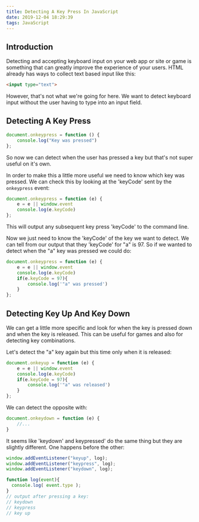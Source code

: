 ```yaml
---
title: Detecting A Key Press In JavaScript
date: 2019-12-04 18:29:39
tags: JavaScript
---
```

## Introduction
Detecting and accepting keyboard input on your web app or site or game is something that can greatly improve the experience of your users. HTML already has ways to collect text based input like this:
```html
<input type="text">
```
However, that's not what we're going for here. We want to detect keyboard input without the user having to type into an input field. 

## Detecting A Key Press
```js
document.onkeypress = function () {
    console.log("Key was pressed")
};
```
So now we can detect when the user has pressed a key but that's not super useful on it's own.

In order to make this a little more useful we need to know which key was pressed. We can check this by looking at the 'keyCode' sent by the `onkeypress` event:
```js
document.onkeypress = function (e) {
    e = e || window.event
    console.log(e.keyCode)
};
```
This will output any subsequent key press 'keyCode' to the command line. 

Now we just need to know the 'keyCode' of the key we want to detect. We can tell from our output that they 'keyCode' for "a" is 97. So if we wanted to detect when the "a" key was pressed we could do:
```js
document.onkeypress = function (e) {
    e = e || window.event
    console.log(e.keyCode)
    if(e.keyCode = 97){
	    console.log('"a" was pressed')
    }
};
```
## Detecting Key Up And Key Down
We can get a little more specific and look for when the key is pressed down and when the key is released. This can be useful for games and also for detecting key combinations.

Let's detect the "a" key again but this time only when it is released:
```js
document.onkeyup = function (e) {
    e = e || window.event
    console.log(e.keyCode)
    if(e.keyCode = 97){
	    console.log('"a" was released')
    }
};
```

We can detect the opposite with:
```js
document.onkeydown = function (e) {
	//...
}
```
It seems like 'keydown' and keypressed' do the same thing but they are slightly different. One happens before the other:
```js
window.addEventListener("keyup", log);
window.addEventListener("keypress", log);
window.addEventListener("keydown", log);

function log(event){
  console.log( event.type );
}
// output after pressing a key:
// keydown
// keypress
// key up
```
